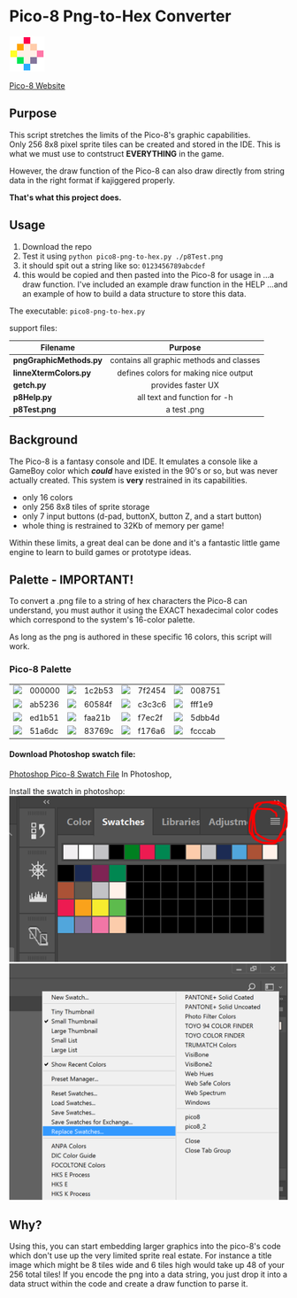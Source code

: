 # Pico-8 Png-to-Hex Converter
<img src="https://github.com/bretlinne/Linne-Dev-Prod/blob/master/resources/pico8.png" alt="drawing" width="64"/> 

[Pico-8 Website](https://www.lexaloffle.com/pico-8.php "Go get Pico-8--only $15!")

<!---alternative way to display image using github markdown:--->

<!---![pico8](https://github.com/bretlinne/Linne-Dev-Prod/blob/master/resources/pico8.png)--->

## Purpose
This script stretches the limits of the Pico-8's graphic capabilities.  
Only 256 8x8 pixel sprite tiles can be created and stored in the IDE.  This is 
what we must use to contstruct **EVERYTHING** in the game.  

However, the draw function of the Pico-8 can also draw directly from string data
in the right format if kajiggered properly.  

**That's what this project does.**

## Usage
1) Download the repo
2) Test it using `python pico8-png-to-hex.py ./p8Test.png`
3) it should spit out a string like so: `0123456789abcdef`
4) this would be copied and then pasted into the Pico-8 for usage in 
...a draw function.  I've included an example draw function in the HELP
...and an example of how to build a data structure to store this data.

The executable: `pico8-png-to-hex.py`

support files:

| Filename              | Purpose                                  |
| --------------------- |:----------------------------------------:|
| **pngGraphicMethods.py**  | contains all graphic methods and classes |
| **linneXtermColors.py**   | defines colors for making nice output    |
| **getch.py**              | provides faster UX                       |
| **p8Help.py**             | all text and function for -h             |
| **p8Test.png**        | a test .png                              |

## Background
The Pico-8 is a fantasy console and IDE.  It emulates a console like a GameBoy 
color which **_could_** have existed in the 90's or so, but was never actually 
created.  This system is **very** restrained in its capabilities.  

* only 16 colors
* only 256 8x8 tiles of sprite storage
* only 7 input buttons (d-pad, buttonX, button Z, and a start button)
* whole thing is restrained to 32Kb of memory per game!

Within these limits, a great deal can be done and it's a fantastic little game engine
to learn to build games or prototype ideas.

## Palette - **IMPORTANT!**
To convert a .png file to a string of hex characters the Pico-8 can understand, 
you must author it using the EXACT hexadecimal color codes which correspond to
the system's 16-color palette.  

As long as the png is authored in these specific 16 colors, this script will work.

### Pico-8 Palette

|        |        |        |        |        |        |        |        |
|:------:|:-------|:------:|:-------|:------:|:-------|:------:|:-------|
| ![](https://placehold.it/15/000000?text=+)|000000  | ![](https://placehold.it/15/1c2b53?text=+)|1c2b53  | ![](https://placehold.it/15/7f2454?text=+)|7f2454  | ![](https://placehold.it/15/008751?text=+)|008751  |
| ![](https://placehold.it/15/ab5236?text=+)|ab5236  | ![](https://placehold.it/15/60584f?text=+)|60584f  | ![](https://placehold.it/15/c3c3c6?text=+)|c3c3c6  | ![](https://placehold.it/15/fff1e9?text=+)|fff1e9  |
| ![](https://placehold.it/15/ed1b51?text=+)|ed1b51  | ![](https://placehold.it/15/faa21b?text=+)|faa21b  | ![](https://placehold.it/15/f7ec2f?text=+)|f7ec2f  | ![](https://placehold.it/15/5dbb4d?text=+)|5dbb4d  |
| ![](https://placehold.it/15/51a6dc?text=+)|51a6dc  | ![](https://placehold.it/15/83769c?text=+)|83769c  | ![](https://placehold.it/15/f176a6?text=+)|f176a6  | ![](https://placehold.it/15/fcccab?text=+)|fcccab  |

#### Download Photoshop swatch file:
[Photoshop Pico-8 Swatch File](https://drive.google.com/open?id=1CbiOMOtlxwxnVHDyOTP-InKKue_xtE3y)
In Photoshop,

Install the swatch in photoshop:
![1st](https://github.com/bretlinne/Linne-Dev-Prod/blob/master/resources/psHow01.PNG) ![2nd](https://github.com/bretlinne/Linne-Dev-Prod/blob/master/resources/psHow02.png)

## Why?
Using this, you can start embedding larger graphics into the pico-8's code
which don't use up the very limited sprite real estate.  For instance a title
image which might be 8 tiles wide and 6 tiles high would take up 48 of your 
256 total tiles!  If you encode the png into a data string, you just drop it 
into a data struct within the code and create a draw function to parse it.
